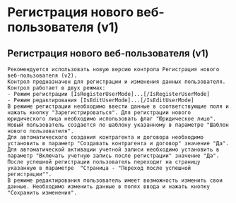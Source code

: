 ﻿---
description: 2.4.7
---
# Регистрация нового веб-пользователя (v1)
## Регистрация нового веб-пользователя (v1)
	Рекомендуется использовать новую версию контрола Регистрация нового веб-пользователя (v2).
	Контрол предназначен для регистрации и изменения данных пользователя. 
	Контрол работает в двух режмах:
	- Режим регистрации [IsRegisterUserMode]...[/IsRegisterUserMode]
	- Режим редактирования [IsEditUserMode]...[/IsEditUserMode]
	В режиме регистрации необходимо ввести данные в соответствующие поля и нажать кнопку "Зарегистрироваться". Для регистрации нового юридического лица необходимо использовать флаг "Юридическое лицо".
	Новый пользователь создается по шаблону указанному в параметре "Шаблон нового пользователя". 
	Для автоматического создания контрагента и договора необходимо установить в параметр "Создавать контрагента и договор" значение "Да". 
	Для автоматической активации учетной записи необходимо установить в параметр "Включать учетную запись после регистрации" значение "Да".  
	После успешной регистрации пользователь переходит на страницу указанную в параметре  "Страница - "Переход после успешной регистрации"".
	В режиме редактирования пользователь имеет возможность изменить свои данные. Необходимо изменить данные в полях ввода и нажать кнопку  "Сохранить изменения".
